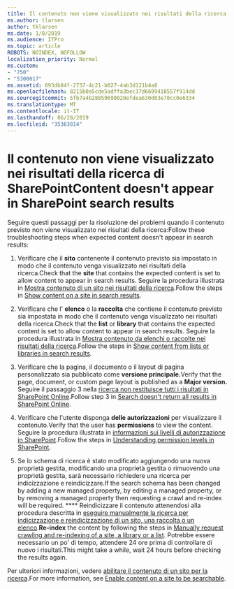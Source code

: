 ```yaml
---
title: Il contenuto non viene visualizzato nei risultati della ricerca di SharePoint
ms.author: tlarsen
author: tklarsen
ms.date: 1/8/2019
ms.audience: ITPro
ms.topic: article
ROBOTS: NOINDEX, NOFOLLOW
localization_priority: Normal
ms.custom:
- "750"
- "5300017"
ms.assetid: 693db84f-2737-4c21-b027-4ab3d121b4a8
ms.openlocfilehash: 8215b0a5cde5adffa3bec37d6699418557f914dd
ms.sourcegitcommit: 5fb7a4b28859690020efdea630d03e70cc0e6334
ms.translationtype: MT
ms.contentlocale: it-IT
ms.lasthandoff: 06/28/2019
ms.locfileid: "35363814"
---
```

# <a name="content-doesnt-appear-in-sharepoint-search-results"></a><span data-ttu-id="ab9d6-102">Il contenuto non viene visualizzato nei risultati della ricerca di SharePoint</span><span class="sxs-lookup"><span data-stu-id="ab9d6-102">Content doesn't appear in SharePoint search results</span></span>

<span data-ttu-id="ab9d6-103">Seguire questi passaggi per la risoluzione dei problemi quando il contenuto previsto non viene visualizzato nei risultati della ricerca:</span><span class="sxs-lookup"><span data-stu-id="ab9d6-103">Follow these troubleshooting steps when expected content doesn't appear in search results:</span></span>
  
1. <span data-ttu-id="ab9d6-104">Verificare che il **sito** contenente il contenuto previsto sia impostato in modo che il contenuto venga visualizzato nei risultati della ricerca.</span><span class="sxs-lookup"><span data-stu-id="ab9d6-104">Check that the **site** that contains the expected content is set to allow content to appear in search results.</span></span> <span data-ttu-id="ab9d6-105">Seguire la procedura illustrata in [Mostra contenuto di un sito nei risultati della ricerca](https://docs.microsoft.com/sharepoint/make-site-content-searchable#show-content-on-a-site-in-search-results).</span><span class="sxs-lookup"><span data-stu-id="ab9d6-105">Follow the steps in [Show content on a site in search results](https://docs.microsoft.com/sharepoint/make-site-content-searchable#show-content-on-a-site-in-search-results).</span></span>

2. <span data-ttu-id="ab9d6-106">Verificare che l' **elenco** o la **raccolta** che contiene il contenuto previsto sia impostata in modo che il contenuto venga visualizzato nei risultati della ricerca.</span><span class="sxs-lookup"><span data-stu-id="ab9d6-106">Check that the **list** or **library** that contains the expected content is set to allow content to appear in search results.</span></span> <span data-ttu-id="ab9d6-107">Seguire la procedura illustrata in [Mostra contenuto da elenchi o raccolte nei risultati della ricerca](https://docs.microsoft.com/sharepoint/make-site-content-searchable#show-content-from-lists-or-libraries-in-search-results).</span><span class="sxs-lookup"><span data-stu-id="ab9d6-107">Follow the steps in [Show content from lists or libraries in search results](https://docs.microsoft.com/sharepoint/make-site-content-searchable#show-content-from-lists-or-libraries-in-search-results).</span></span>

3. <span data-ttu-id="ab9d6-108">Verificare che la pagina, il documento o il layout di pagina personalizzato sia pubblicato come **versione principale.**</span><span class="sxs-lookup"><span data-stu-id="ab9d6-108">Verify that the page, document, or custom page layout is published as a **Major version.**</span></span> <span data-ttu-id="ab9d6-109">Seguire il passaggio 3 nella [ricerca non restituisce tutti i risultati in SharePoint Online](https://go.microsoft.com/fwlink/?linkid=874525).</span><span class="sxs-lookup"><span data-stu-id="ab9d6-109">Follow step 3 in [Search doesn't return all results in SharePoint Online](https://go.microsoft.com/fwlink/?linkid=874525).</span></span>

4. <span data-ttu-id="ab9d6-110">Verificare che l'utente disponga **delle autorizzazioni** per visualizzare il contenuto.</span><span class="sxs-lookup"><span data-stu-id="ab9d6-110">Verify that the user has **permissions** to view the content.</span></span> <span data-ttu-id="ab9d6-111">Seguire la procedura illustrata in [informazioni sui livelli di autorizzazione in SharePoint](https://docs.microsoft.com/en-us/sharepoint/understanding-permission-levels).</span><span class="sxs-lookup"><span data-stu-id="ab9d6-111">Follow the steps in [Understanding permission levels in SharePoint](https://docs.microsoft.com/en-us/sharepoint/understanding-permission-levels).</span></span>
    
5. <span data-ttu-id="ab9d6-112">Se lo schema di ricerca è stato modificato aggiungendo una nuova proprietà gestita, modificando una proprietà gestita o rimuovendo una proprietà gestita, sarà necessario richiedere una ricerca per indicizzazione e reindicizzare.</span><span class="sxs-lookup"><span data-stu-id="ab9d6-112">If the search schema has been changed by adding a new managed property, by editing a managed property, or by removing a managed property then requesting a crawl and re-index will be required.</span></span> <span data-ttu-id="ab9d6-113">\*\*\*\* Reindicizzare il contenuto attenendosi alla procedura descritta in [eseguire manualmente la ricerca per indicizzazione e reindicizzazione di un sito, una raccolta o un elenco](https://docs.microsoft.com/sharepoint/crawl-site-content).</span><span class="sxs-lookup"><span data-stu-id="ab9d6-113">**Re-index** the content by following the steps in [Manually request crawling and re-indexing of a site, a library or a list](https://docs.microsoft.com/sharepoint/crawl-site-content).</span></span> <span data-ttu-id="ab9d6-114">Potrebbe essere necessario un po' di tempo, attendere 24 ore prima di controllare di nuovo i risultati.</span><span class="sxs-lookup"><span data-stu-id="ab9d6-114">This might take a while, wait 24 hours before checking the results again.</span></span>

<span data-ttu-id="ab9d6-115">Per ulteriori informazioni, vedere [abilitare il contenuto di un sito per la ricerca](https://docs.microsoft.com/sharepoint/make-site-content-searchable).</span><span class="sxs-lookup"><span data-stu-id="ab9d6-115">For more information, see [Enable content on a site to be searchable](https://docs.microsoft.com/sharepoint/make-site-content-searchable).</span></span> 
  
